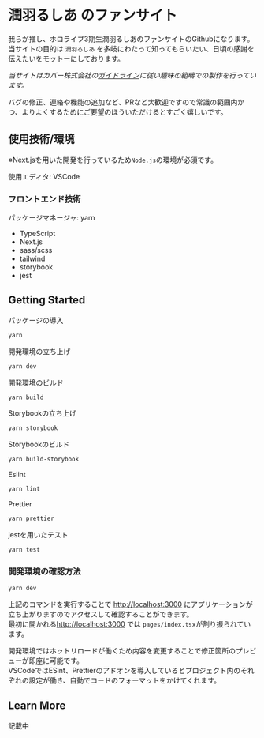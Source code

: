 # 潤羽るしあ のファンサイト

我らが推し、ホロライブ3期生潤羽るしあのファンサイトのGithubになります。  
当サイトの目的は `潤羽るしあ` を多岐にわたって知ってもらいたい、日頃の感謝を伝えたいをモットーにしております。  
  
*当サイトはカバー株式会社の[ガイドライン](https://www.hololive.tv/terms)に従い趣味の範疇での製作を行っています。*
  
バグの修正、連絡や機能の追加など、PRなど大歓迎ですので常識の範囲内かつ、よりよくするためにご要望のほういただけるとすごく嬉しいです。

## 使用技術/環境

※Next.jsを用いた開発を行っているため`Node.js`の環境が必須です。

使用エディタ: VSCode

### フロントエンド技術

パッケージマネージャ: yarn
- TypeScript
- Next.js
- sass/scss
- tailwind
- storybook
- jest


## Getting Started

パッケージの導入
```bash
yarn
```

開発環境の立ち上げ
```bash
yarn dev
```

開発環境のビルド
```bash
yarn build
```

Storybookの立ち上げ
```bash
yarn storybook
```

Storybookのビルド
```bash
yarn build-storybook
```

Eslint
```bash
yarn lint
```

Prettier
```bash
yarn prettier
```

jestを用いたテスト
```bash
yarn test
```

### 開発環境の確認方法

```bash
yarn dev
```

上記のコマンドを実行することで
 [http://localhost:3000](http://localhost:3000) にアプリケーションが立ち上がりますのでアクセスして確認することができます。  
最初に開かれる[http://localhost:3000](http://localhost:3000) では `pages/index.tsx`が割り振られています。

開発環境ではホットリロードが働くため内容を変更することで修正箇所のプレビューが即座に可能です。  
VSCodeではESint、Prettierのアドオンを導入しているとプロジェクト内のそれぞれの設定が働き、自動でコードのフォーマットをかけてくれます。

## Learn More

記載中
